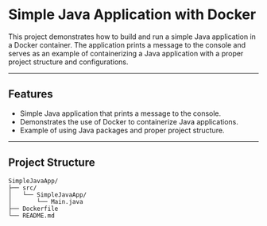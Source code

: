 # Simple Java Application with Docker

This project demonstrates how to build and run a simple Java application in a Docker container. The application prints a message to the console and serves as an example of containerizing a Java application with a proper project structure and configurations.

---

## Features

- Simple Java application that prints a message to the console.
- Demonstrates the use of Docker to containerize Java applications.
- Example of using Java packages and proper project structure.

---

## Project Structure

```plaintext
SimpleJavaApp/
├── src/
│   └── SimpleJavaApp/
│       └── Main.java
├── Dockerfile
└── README.md
